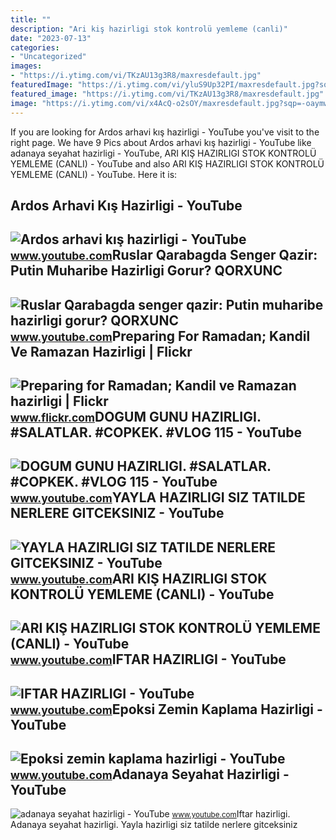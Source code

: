 ```yaml
---
title: ""
description: "Ari kiş hazirligi stok kontrolü yemleme (canli)"
date: "2023-07-13"
categories:
- "Uncategorized"
images:
- "https://i.ytimg.com/vi/TKzAU13g3R8/maxresdefault.jpg"
featuredImage: "https://i.ytimg.com/vi/yluS9Up32PI/maxresdefault.jpg?sqp=-oaymwEmCIAKENAF8quKqQMa8AEB-AHUBoAC4AOKAgwIABABGGUgWihIMA8=&amp;rs=AOn4CLB6siNT-WZgu4dWEhj4rfl2NIJP8g"
featured_image: "https://i.ytimg.com/vi/TKzAU13g3R8/maxresdefault.jpg"
image: "https://i.ytimg.com/vi/x4AcQ-o2sOY/maxresdefault.jpg?sqp=-oaymwEmCIAKENAF8quKqQMa8AEB-AH-CYAC0AWKAgwIABABGGUgZShlMA8=&amp;rs=AOn4CLA4c4t_w9Zz92TDGVJUNjFMGLzq5g"
---
```


If you are looking for Ardos arhavi kış hazirligi - YouTube you've visit to the right page. We have 9 Pics about Ardos arhavi kış hazirligi - YouTube like adanaya seyahat hazirligi - YouTube, ARI KIŞ HAZIRLIGI STOK KONTROLÜ YEMLEME (CANLI) - YouTube and also ARI KIŞ HAZIRLIGI STOK KONTROLÜ YEMLEME (CANLI) - YouTube. Here it is:

Ardos Arhavi Kış Hazirligi - YouTube
------------------------------------

 ![Ardos arhavi kış hazirligi - YouTube](https://i.ytimg.com/vi/lQHRHjF0t3M/hq2.jpg?sqp=-oaymwEoCOADEOgC8quKqQMcGADwAQH4AZQDgALQBYoCDAgAEAEYUCBfKGUwDw==&rs=AOn4CLDxQtMgh3g4uPfQXsiZbPRnd137pA) <small>www.youtube.com</small>Ruslar Qarabagda Senger Qazir: Putin Muharibe Hazirligi Gorur? QORXUNC
----------------------------------------------------------------------

 ![Ruslar Qarabagda senger qazir: Putin muharibe hazirligi gorur? QORXUNC](https://i.ytimg.com/vi/TKzAU13g3R8/maxresdefault.jpg) <small>www.youtube.com</small>Preparing For Ramadan; Kandil Ve Ramazan Hazirligi | Flickr
-----------------------------------------------------------

 ![Preparing for Ramadan; Kandil ve Ramazan hazirligi | Flickr](https://live.staticflickr.com/8152/7480789646_bae2835b7d_b.jpg) <small>www.flickr.com</small>DOGUM GUNU HAZIRLIGI. #SALATLAR. #COPKEK. #VLOG 115 - YouTube
-------------------------------------------------------------

 ![DOGUM GUNU HAZIRLIGI. #SALATLAR. #COPKEK. #VLOG 115 - YouTube](https://i.ytimg.com/vi/PhxLYvwCy8g/maxresdefault.jpg) <small>www.youtube.com</small>YAYLA HAZIRLIGI SIZ TATILDE NERLERE GITCEKSINIZ - YouTube
---------------------------------------------------------

 ![YAYLA HAZIRLIGI SIZ TATILDE NERLERE GITCEKSINIZ - YouTube](https://i.ytimg.com/vi/g_LPwAKt4hA/maxres2.jpg?sqp=-oaymwEoCIAKENAF8quKqQMcGADwAQH4AYwCgALgA4oCDAgAEAEYTSBaKGUwDw==&rs=AOn4CLACJzpliY5XkgBXNtLX-3YsiVqBAQ) <small>www.youtube.com</small>ARI KIŞ HAZIRLIGI STOK KONTROLÜ YEMLEME (CANLI) - YouTube
---------------------------------------------------------

 ![ARI KIŞ HAZIRLIGI STOK KONTROLÜ YEMLEME (CANLI) - YouTube](https://i.ytimg.com/vi/yluS9Up32PI/maxresdefault.jpg?sqp=-oaymwEmCIAKENAF8quKqQMa8AEB-AHUBoAC4AOKAgwIABABGGUgWihIMA8=&rs=AOn4CLB6siNT-WZgu4dWEhj4rfl2NIJP8g) <small>www.youtube.com</small>IFTAR HAZIRLIGI - YouTube
-------------------------

 ![IFTAR HAZIRLIGI - YouTube](https://i.ytimg.com/vi/x4AcQ-o2sOY/maxresdefault.jpg?sqp=-oaymwEmCIAKENAF8quKqQMa8AEB-AH-CYAC0AWKAgwIABABGGUgZShlMA8=&rs=AOn4CLA4c4t_w9Zz92TDGVJUNjFMGLzq5g) <small>www.youtube.com</small>Epoksi Zemin Kaplama Hazirligi - YouTube
----------------------------------------

 ![Epoksi zemin kaplama hazirligi - YouTube](https://i.ytimg.com/vi/nTd9pEqhR1g/maxresdefault.jpg?sqp=-oaymwEmCIAKENAF8quKqQMa8AEB-AHIAYAC6AKKAgwIABABGFEgXihlMA8=&rs=AOn4CLAy1EUv4vMQPbWrEq2hOARJx0OAcA) <small>www.youtube.com</small>Adanaya Seyahat Hazirligi - YouTube
-----------------------------------

 ![adanaya seyahat hazirligi - YouTube](https://i.ytimg.com/vi/igkqNDW6mgw/maxres2.jpg?sqp=-oaymwEoCIAKENAF8quKqQMcGADwAQH4Ac4FgAKACooCDAgAEAEYciA9KDIwDw==&rs=AOn4CLCMRoQsUJVd9b-cwqrYFAvNrOir8g) <small>www.youtube.com</small>Iftar hazirligi. Adanaya seyahat hazirligi. Yayla hazirligi siz tatilde nerlere gitceksiniz

